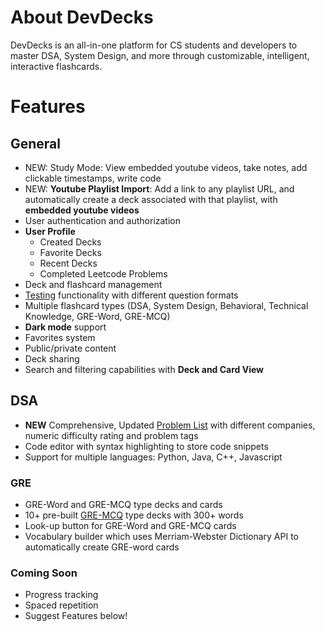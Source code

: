 # About DevDecks

DevDecks is an all-in-one platform for CS students and developers to master DSA, System Design, and more through customizable, intelligent, interactive flashcards.

# Features

## General
- NEW: Study Mode: View embedded youtube videos, take notes, add clickable timestamps, write code
- NEW: **Youtube Playlist Import**: Add a link to any playlist URL, and automatically create a deck associated with that playlist, with **embedded youtube videos**
- User authentication and authorization
- **User Profile**
    - Created Decks
    - Favorite Decks
    - Recent Decks
    - Completed Leetcode Problems
- Deck and flashcard management
- [Testing](/test) functionality with different question formats
- Multiple flashcard types (DSA, System Design, Behavioral, Technical Knowledge, GRE-Word, GRE-MCQ)
- **Dark mode** support
- Favorites system
- Public/private content
- Deck sharing
- Search and filtering capabilities with **Deck and Card View**

## DSA
- **NEW** Comprehensive, Updated [Problem List](/problem-list) with different companies, numeric difficulty rating and problem tags
- Code editor with syntax highlighting to store code snippets
- Support for multiple languages: Python, Java, C++, Javascript

### GRE
- GRE-Word and GRE-MCQ type decks and cards
- 10+ pre-built [GRE-MCQ](/home?tab=content&view=decks&type=gre-mcq) type decks with 300+ words
- Look-up button for GRE-Word and GRE-MCQ cards
- Vocabulary builder which uses Merriam-Webster Dictionary API to automatically create GRE-word cards

### Coming Soon
- Progress tracking 
- Spaced repetition 
- Suggest Features below!